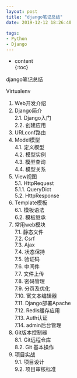 ```yaml
---    
layout: post    
title: "django笔记总结"    
date: 2019-12-12 18:26:40    
    
tags:    
- Python    
- Django    
---    
```

* content    
{:toc}    
    
django笔记总结    


















  
Virtualenv  
1. Web开发介绍  
2. Django简介  
	2.1. Django入门  
	2.2. 创建应用  
3. URLconf路由  
4. Model模型  
	4.1. 定义模型  
	4.2. 模型实例  
	4.3. 模型查询  
	4.4. 模型关系  
5. View视图  
	5.1. HttpRequest  
	5.1.1. QueryDict  
	5.2. HttpResponse  
6. Template模板  
	6.1. 模板语法  
	6.2. 模板继承  
7. 常用web模块  
	7.1. 静态文件  
	7.2. Csrf  
	7.3. Ajax  
	7.4. 状态保持  
	7.5. 验证码  
	7.6. 中间件  
	7.7. 文件上传  
	7.8. 密码管理  
	7.9. 分页及优化  
	7.10. 富文本编辑器  
	7.11. Django部署Apache  
	7.12. Redis缓存应用  
	7.13. Auth认证  
	7.14. admin后台管理  
8. Git版本控制器  
	8.1. Git远程仓库  
	8.2. Git 基本操作  
9. 项目实战  
	9.1. 项目设计  
	9.2. 项目审核标准  
  
    
    
